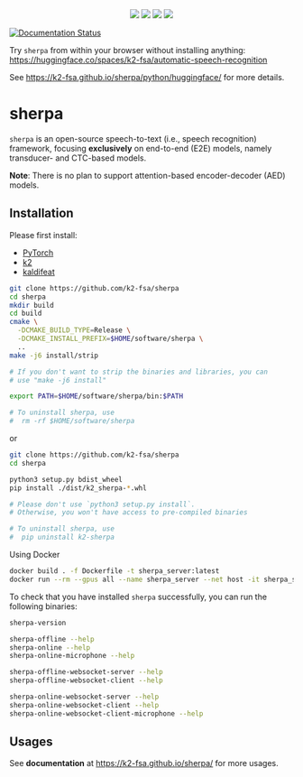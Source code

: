 <div align="center">
<img src="./docs/source/python/installation/pic/os-brightgreen.svg">
<img src="./docs/source/python/installation/pic/python_ge_3.7-blue.svg">
<img src="./docs/source/python/installation/pic/pytorch_ge_1.6.0-blueviolet.svg">
<img src="./docs/source/python/installation/pic/cuda_ge_10.1-orange.svg">
</div>

[![Documentation Status](https://github.com/k2-fsa/sherpa/actions/workflows/build-doc.yml/badge.svg)](https://k2-fsa.github.io/sherpa/)

Try `sherpa` from within your browser without installing anything:
<https://huggingface.co/spaces/k2-fsa/automatic-speech-recognition>

See <https://k2-fsa.github.io/sherpa/python/huggingface/> for more details.



# sherpa

`sherpa` is an open-source speech-to-text (i.e., speech recognition) framework,
focusing **exclusively** on end-to-end (E2E) models, namely transducer- and
CTC-based models.

**Note**: There is no plan to support attention-based encoder-decoder (AED)
models.

## Installation

Please first install:

  - [PyTorch](https://pytorch.org/get-started/locally/)
  - [k2][k2]
  - [kaldifeat][kaldifeat]

```bash
git clone https://github.com/k2-fsa/sherpa
cd sherpa
mkdir build
cd build
cmake \
  -DCMAKE_BUILD_TYPE=Release \
  -DCMAKE_INSTALL_PREFIX=$HOME/software/sherpa \
  ..
make -j6 install/strip

# If you don't want to strip the binaries and libraries, you can
# use "make -j6 install"

export PATH=$HOME/software/sherpa/bin:$PATH

# To uninstall sherpa, use
#  rm -rf $HOME/software/sherpa
```

or

```bash
git clone https://github.com/k2-fsa/sherpa
cd sherpa

python3 setup.py bdist_wheel
pip install ./dist/k2_sherpa-*.whl

# Please don't use `python3 setup.py install`.
# Otherwise, you won't have access to pre-compiled binaries

# To uninstall sherpa, use
#  pip uninstall k2-sherpa
```
Using Docker
```bash
docker build . -f Dockerfile -t sherpa_server:latest
docker run --rm --gpus all --name sherpa_server --net host -it sherpa_server:latest
```

To check that you have installed `sherpa` successfully, you can run
the following binaries:

```bash
sherpa-version

sherpa-offline --help
sherpa-online --help
sherpa-online-microphone --help

sherpa-offline-websocket-server --help
sherpa-offline-websocket-client --help

sherpa-online-websocket-server --help
sherpa-online-websocket-client --help
sherpa-online-websocket-client-microphone --help
```

## Usages

See **documentation** at <https://k2-fsa.github.io/sherpa/> for more usages.

[k2]: http://github.com/k2-fsa/k2
[kaldifeat]: https://github.com/csukuangfj/kaldifeat
